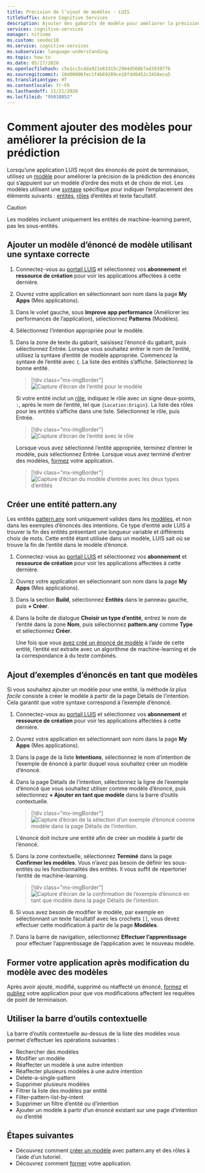 ```yaml
---
title: Précision de l’ajout de modèles - LUIS
titleSuffix: Azure Cognitive Services
description: Ajouter des gabarits de modèle pour améliorer la précision de la prédiction dans les applications Language Understanding (LUIS).
services: cognitive-services
manager: nitinme
ms.custom: seodec18
ms.service: cognitive-services
ms.subservice: language-understanding
ms.topic: how-to
ms.date: 05/17/2020
ms.openlocfilehash: c5e1cc5cdda921e63315c2904d560b7ad3939776
ms.sourcegitcommit: 10d00006fec1f4b69289ce18fdd0452c3458eca5
ms.translationtype: HT
ms.contentlocale: fr-FR
ms.lasthandoff: 11/21/2020
ms.locfileid: "95018852"
---
```

# <a name="how-to-add-patterns-to-improve-prediction-accuracy"></a>Comment ajouter des modèles pour améliorer la précision de la prédiction
Lorsqu’une application LUIS reçoit des énoncés de point de terminaison, utilisez un [modèle](luis-concept-patterns.md) pour améliorer la précision de la prédiction des énoncés qui s’appuient sur un modèle d’ordre des mots et de choix de mot. Les modèles utilisent une [syntaxe](luis-concept-patterns.md#pattern-syntax) spécifique pour indiquer l’emplacement des éléments suivants : [entités](luis-concept-entity-types.md), [rôles](./luis-concept-entity-types.md) d’entités et texte facultatif.

> [!CAUTION]
> Les modèles incluent uniquement les entités de machine-learning parent, pas les sous-entités.

## <a name="add-template-utterance-using-correct-syntax"></a>Ajouter un modèle d’énoncé de modèle utilisant une syntaxe correcte

1. Connectez-vous au [portail LUIS](https://www.luis.ai) et sélectionnez vos **abonnement** et **ressource de création** pour voir les applications affectées à cette dernière.
1. Ouvrez votre application en sélectionnant son nom dans la page **My Apps** (Mes applications).
1. Dans le volet gauche, sous **Improve app performance** (Améliorer les performances de l’application), sélectionnez **Patterns** (Modèles).

1. Sélectionnez l’intention appropriée pour le modèle.

1. Dans la zone de texte du gabarit, saisissez l’énoncé du gabarit, puis sélectionnez Entrée. Lorsque vous souhaitez entrer le nom de l’entité, utilisez la syntaxe d’entité de modèle appropriée. Commencez la syntaxe de l’entité avec `{`. La liste des entités s’affiche. Sélectionnez la bonne entité.

    > [!div class="mx-imgBorder"]
    > ![Capture d’écran de l’entité pour le modèle](./media/luis-how-to-model-intent-pattern/patterns-3.png)

    Si votre entité inclut un [rôle](./luis-concept-entity-types.md), indiquez le rôle avec un signe deux-points, `:`, après le nom de l’entité, tel que `{Location:Origin}`. La liste des rôles pour les entités s’affiche dans une liste. Sélectionnez le rôle, puis Entrée.

    > [!div class="mx-imgBorder"]
    > ![Capture d’écran de l’entité avec le rôle](./media/luis-how-to-model-intent-pattern/patterns-4.png)

    Lorsque vous avez sélectionné l’entité appropriée, terminez d’entrer le modèle, puis sélectionnez Entrée. Lorsque vous avez terminé d’entrer des modèles, [formez](luis-how-to-train.md) votre application.

    > [!div class="mx-imgBorder"]
    > ![Capture d’écran du modèle d’entrée avec les deux types d’entités](./media/luis-how-to-model-intent-pattern/patterns-5.png)

## <a name="create-a-patternany-entity"></a>Créer une entité pattern.any

Les entités [pattern.any](luis-concept-entity-types.md) sont uniquement valides dans les [modèles](luis-how-to-model-intent-pattern.md), et non dans les exemples d’énoncés des intentions. Ce type d’entité aide LUIS à trouver la fin des entités présentant une longueur variable et différents choix de mots. Cette entité étant utilisée dans un modèle, LUIS sait où se trouve la fin de l’entité dans le modèle d’énoncé.

1. Connectez-vous au [portail LUIS](https://www.luis.ai) et sélectionnez vos **abonnement** et **ressource de création** pour voir les applications affectées à cette dernière.
1. Ouvrez votre application en sélectionnant son nom dans la page **My Apps** (Mes applications).
1. Dans la section **Build**, sélectionnez **Entités** dans le panneau gauche, puis **+ Créer**.

1. Dans la boîte de dialogue **Choisir un type d’entité**, entrez le nom de l’entité dans la zone **Nom**, puis sélectionnez **pattern.any** comme **Type** et sélectionnez **Créer**.

    Une fois que vous [avez créé un énoncé de modèle](luis-how-to-model-intent-pattern.md) à l’aide de cette entité, l’entité est extraite avec un algorithme de machine-learning et de la correspondance à du texte combinés.

## <a name="adding-example-utterances-as-pattern"></a>Ajout d’exemples d’énoncés en tant que modèles

Si vous souhaitez ajouter un modèle pour une entité, la méthode _la plus facile_ consiste à créer le modèle à partir de la page Détails de l’intention. Cela garantit que votre syntaxe correspond à l’exemple d’énoncé.

1. Connectez-vous au [portail LUIS](https://www.luis.ai) et sélectionnez vos **abonnement** et **ressource de création** pour voir les applications affectées à cette dernière.
1. Ouvrez votre application en sélectionnant son nom dans la page **My Apps** (Mes applications).
1. Dans la page de la liste **Intentions**, sélectionnez le nom d’intention de l’exemple de énoncé à partir duquel vous souhaitez créer un modèle d’énoncé.
1. Dans la page Détails de l’intention, sélectionnez la ligne de l’exemple d’énoncé que vous souhaitez utiliser comme modèle d’énoncé, puis sélectionnez **+ Ajouter en tant que modèle** dans la barre d’outils contextuelle.

    > [!div class="mx-imgBorder"]
    > ![Capture d’écran de la sélection d’un exemple d’énoncé comme modèle dans la page Détails de l’intention.](./media/luis-how-to-model-intent-pattern/add-example-utterances-as-pattern-template-utterance-from-intent-detail-page.png)

    L’énoncé doit inclure une entité afin de créer un modèle à partir de l’énoncé.

1. Dans la zone contextuelle, sélectionnez **Terminé** dans la page **Confirmer les modèles**. Vous n’avez pas besoin de définir les sous-entités ou les fonctionnalités des entités. Il vous suffit de répertorier l’entité de machine-learning.

    > [!div class="mx-imgBorder"]
    > ![Capture d’écran de la confirmation de l’exemple d’énoncé en tant que modèle dans la page Détails de l’intention.](./media/luis-how-to-model-intent-pattern/confirm-patterns-from-example-utterance-intent-detail-page.png)

1. Si vous avez besoin de modifier le modèle, par exemple en sélectionnant un texte facultatif avec les crochets `[]`, vous devez effectuer cette modification à partir de la page **Modèles**.

1. Dans la barre de navigation, sélectionnez **Effectuer l’apprentissage** pour effectuer l’apprentissage de l’application avec le nouveau modèle.

## <a name="train-your-app-after-changing-model-with-patterns"></a>Former votre application après modification du modèle avec des modèles
Après avoir ajouté, modifié, supprimé ou réaffecté un énoncé, [formez](luis-how-to-train.md) et [publiez](luis-how-to-publish-app.md) votre application pour que vos modifications affectent les requêtes de point de terminaison.

<a name="search-patterns"></a>
<a name="edit-a-pattern"></a>
<a name="reassign-individual-pattern-to-different-intent"></a>
<a name="reassign-several-patterns-to-different-intent"></a>
<a name="delete-a-single-pattern"></a>
<a name="delete-several-patterns"></a>
<a name="filter-pattern-list-by-entity"></a>
<a name="filter-pattern-list-by-intent"></a>
<a name="remove-entity-or-intent-filter"></a>
<a name="add-pattern-from-existing-utterance-on-intent-or-entity-page"></a>

## <a name="use-contextual-toolbar"></a>Utiliser la barre d’outils contextuelle

La barre d’outils contextuelle au-dessus de la liste des modèles vous permet d’effectuer les opérations suivantes :

* Rechercher des modèles
* Modifier un modèle
* Réaffecter un modèle à une autre intention
* Réaffecter plusieurs modèles à une autre intention
* Delete-a-single-pattern
* Supprimer plusieurs modèles
* Filtrer la liste des modèles par entité
* Filter-pattern-list-by-intent
* Supprimer un filtre d’entité ou d’intention
* Ajouter un modèle à partir d’un énoncé existant sur une page d’intention ou d’entité

## <a name="next-steps"></a>Étapes suivantes

* Découvrez comment [créer un modèle](luis-tutorial-pattern.md) avec pattern.any et des rôles à l’aide d’un tutoriel.
* Découvrez comment [former](luis-how-to-train.md) votre application.

